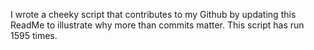 I wrote a cheeky script that contributes to my Github by updating this ReadMe to illustrate why more than commits matter. This script has run 1595 times.